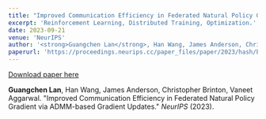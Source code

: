 ```yaml
---
title: "Improved Communication Efficiency in Federated Natural Policy Gradient via ADMM-based Gradient Updates"
excerpt: 'Reinforcement Learning, Distributed Training, Optimization.'
date: 2023-09-21
venue: 'NeurIPS'
author: '<strong>Guangchen Lan</strong>, Han Wang, James Anderson, Christopher Brinton, Vaneet Aggarwal.'
paperurl: 'https://proceedings.neurips.cc/paper_files/paper/2023/hash/bc6a1f968f8b1dae3e880f3f723d7d46-Abstract-Conference.html'
---
```


[Download paper here](https://proceedings.neurips.cc/paper_files/paper/2023/hash/bc6a1f968f8b1dae3e880f3f723d7d46-Abstract-Conference.html)

**Guangchen Lan**, Han Wang, James Anderson, Christopher Brinton, Vaneet Aggarwal. "Improved Communication Efficiency in Federated Natural Policy Gradient via ADMM-based Gradient Updates." <i>NeurIPS</i> (2023).
